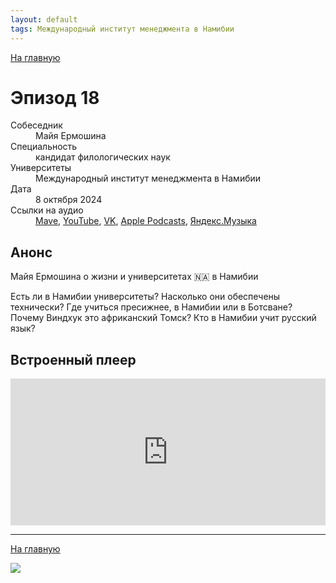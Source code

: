 ```yaml
---
layout: default
tags: Международный институт менеджмента в Намибии
---
```


[На главную](./)

# Эпизод 18

<dl>
<dt>Собеседник</dt>
<dd>Майя Ермошина</dd>
<dt>Специальность</dt>
<dd>кандидат филологических наук</dd>
<dt>Университеты</dt>
<dd>Международный институт менеджмента в Намибии</dd>
<dt>Дата</dt>
<dd>8 октября 2024</dd>
<dt>Ссылки на аудио</dt>
<dd><a href="https://universitates.mave.digital/ep-19">Mave</a>, <a href="https://youtu.be/Nfu1YkJ6rR4">YouTube</a>, <a href="https://vk.com/video-223898464_456239042">VK</a>, <a href="https://podcasts.apple.com/us/podcast/%D0%BC%D0%B0%D0%B9%D1%8F-%D0%B5%D1%80%D0%BC%D0%BE%D1%88%D0%B8%D0%BD%D0%B0-%D0%BE-%D0%B6%D0%B8%D0%B7%D0%BD%D0%B8-%D0%B8-%D1%83%D0%BD%D0%B8%D0%B2%D0%B5%D1%80%D1%81%D0%B8%D1%82%D0%B5%D1%82%D0%B0%D1%85-%D0%B2-%D0%BD%D0%B0%D0%BC%D0%B8%D0%B1%D0%B8%D0%B8/id1728738207?i=1000672150370">Apple Podcasts</a>, <a href="https://music.yandex.com/album/29434531/track/131873787">Яндекс.Музыка</a></dd>
</dl>

## Анонс

Майя Ермошина о жизни и университетах 🇳🇦 в Намибии

Есть ли в Намибии университеты? Насколько они обеспечены технически? Где учиться пресижнее, в Намибии или в Ботсване? Почему Виндхук это африканский Томск? Кто в Намибии учит русский язык?

## Встроенный плеер

<iframe src="https://player.mave.digital?podcast=universitates&episode=19&color=rgb(245,215,95)&mute=1&date=1&download=1" style="width: 100%" height="235" scrolling="no" frameborder="no"></iframe>


-----

[На главную](./)

![](./logo.png)

